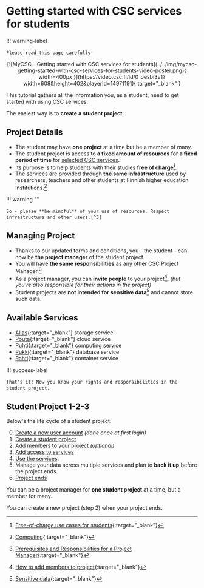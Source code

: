 # Getting started with CSC services for students

!!! warning-label

    Please read this page carefully!

<center>
[![MyCSC - Getting started with CSC services for students](../../img/mycsc-getting-started-with-csc-services-for-students-video-poster.png){ width=400px }](https://video.csc.fi/id/0_oesbi3v1?width=608&height=402&playerId=14971191){ target="_blank" }
</center>

This tutorial gathers all the information you, as a student, need to get started with using CSC services.

The easiest way is to **create a student project**.

## Project Details

- The student may have **one project** at a time but be a member of many.
- The student project is access to **a fixed amount of resources** for **a fixed period of time** for [selected CSC services](#available-services).
- Its purpose is to help students with their studies **free of charge**[^1].
- The services are provided through **the same infrastructure** used by researchers, teachers and other students at Finnish higher education institutions.[^2]

!!! warning ""

    So - please **be mindful** of your use of resources. Respect infrastructure and other users.[^3]

## Managing Project

- Thanks to our updated terms and conditions, you - the student - can now be **the project manager** of the student project.
- You will have **the same responsibilities** as any other CSC Project Manager.[^4]
- As a project manager, you can **invite people** to your project[^5]. _(but you're also responsible for their actions in the project)_
- Student projects are **not intended for sensitive data**[^6] and cannot store such data.

## Available Services

- [Allas](../../data/Allas/index.md){:target="_blank"} storage service
- [Pouta](../../cloud/pouta/index.md){:target="_blank"} cloud service
- [Puhti](hpc-quick.md){:target="_blank"} computing service
- [Pukki](../../cloud/dbaas/index.md){:target="_blank"} database service
- [Rahti](../../cloud/rahti/index.md){:target="_blank"} container service

!!! success-label

    That's it! Now you know your rights and responsibilities in the student project.

## Student Project 1-2-3

Below's the life cycle of a student project:

0. [Create a new user account](../../accounts/how-to-create-new-user-account.md#getting-an-account-with-haka-or-virtu) _(done once at first login)_
1. [Create a student project](../../accounts/how-to-create-new-project.md#student)
2. [Add members to your project](../../accounts/how-to-add-members-to-project.md) _(optional)_
3. [Add access to services](../../accounts/how-to-add-service-access-for-project.md)
4. [Use the services](#available-services).
5. Manage your data across multiple services and plan to **back it up** before the project ends.
6. [Project ends](../../accounts/how-to-manage-your-project.md#when-the-project-is-closed)

You can be a project manager for **one student project** at a time, but a member for many.

You can create a new project (step 2) when your project ends.

[^1]: [Free-of-charge use cases for students](https://research.csc.fi/free-of-charge-use-cases#2){:target="_blank"}
[^2]: [Computing](https://research.csc.fi/computing){:target="_blank"}
[^3]: [General Terms of Use](https://research.csc.fi/general-terms-of-use){:target="_blank"}
[^4]: [Prerequisites and Responsibilities for a Project Manager](https://research.csc.fi/prerequisites-for-a-project-manager){:target="_blank"}
[^5]: [How to add members to project](../../accounts/how-to-add-members-to-project.md){:target="_blank"}
[^6]: [Sensitive data](https://research.csc.fi/sensitive-data){:target="_blank"}
